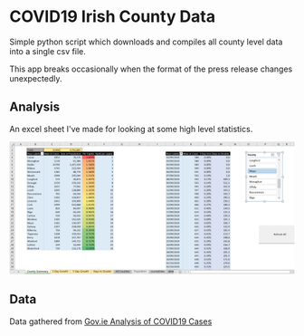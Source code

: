 # COVID19 Irish County Data

Simple python script which downloads and compiles all county level data into a single csv file. 

This app breaks occasionally when the format of the press release changes unexpectedly. 

## Analysis
An excel sheet I've made for looking at some high level statistics. 

![Summary](images/summary.png)

## Data
Data gathered from [Gov.ie Analysis of COVID19 Cases](https://www.gov.ie/en/collection/ef2560-analysis-of-confirmed-cases-of-covid-19-coronavirus-in-ireland/)